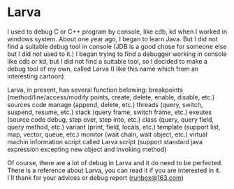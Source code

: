 # Larva
I used to debug C or C++ program by console, like cdb, kd when I worked in windows system. About one year ago, I began to learn Java. But I did not find a suitable debug tool in console (JDB is a good chose for someone else but I did not used to it.) I began trying to find a debugger working in console like cdb or kd, but I did not find a suitable tool, so I decided to make a debug tool of my own, called Larva (I like this name which from an interesting cartoon)

Larva, in present, has several function belowing:
breakpoints (method/line/access/modify points, create, delete, enable, disable, etc.)
sources code manage (append, delete, etc.)
threads (query, switch, suspend, resume, etc.)
stack (query frame, switch frame, etc.)
exeutes (source code debug, step over, step into, etc.) 
class (query, query field, query method, etc.)
variant (print, field, locals, etc.)
template (support list, map, vector, queue, etc.)
monitor (wait chain, wait object, etc.)
virtual machin information
script called Larva script (support standard java expression excepting new object and invoking method)

Of course, there are a lot of debug in Larva and it do need to be perfected. 
There is a reference about Larva, you can read it if you are interested in it.
I`ll thank for your advices or debug report (runbox@163.com)  
